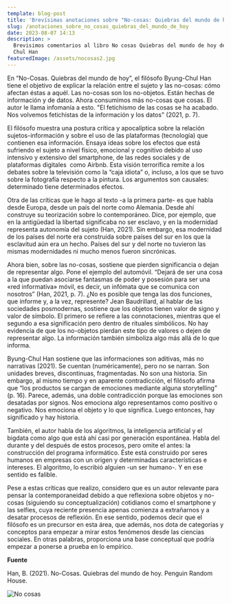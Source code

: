 ```yaml
---
template: blog-post
title: 'Brevísimas anotaciones sobre "No-cosas: Quiebras del mundo de hoy"'
slug: /anotaciones_sobre_no_cosas_quiebras_del_mundo_de_hoy
date: 2023-08-07 14:13
description: >
  Brevisimos comentarios al libro No cosas Quiebras del mundo de hoy de Byung
  Chul Han
featuredImage: /assets/nocosas2.jpg
---
```

En “No-Cosas. Quiebras del mundo de hoy”, el filósofo Byung-Chul Han tiene el objetivo de explicar la relación entre el sujeto y las no-cosas: cómo afectan éstas a aquél. Las no-cosas son los no-objetos. Están hechas de información y de datos. Ahora consumimos más no-cosas que cosas. El autor le llama infomanía a esto. "El fetichismo de las cosas se ha acabado. Nos volvemos fetichistas de la información y los datos" (2021, p. 7).

El filósofo muestra una postura crítica y apocalíptica sobre la relación sujetos-información y sobre el uso de las plataformas (tecnología) que contienen esa información. Ensaya ideas sobre los efectos que está sufriendo el sujeto a nivel físico, emocional y cognitivo debido al uso intensivo y extensivo del smartphone, de las redes sociales y de plataformas digitales  como Airbnb. Esta visión terrorífica remite a los debates sobre la televisión como la “caja idiota” o, incluso, a los que se tuvo sobre la fotografía respecto a la pintura. Los argumentos son causales: determinado tiene determinados efectos. 

Otra de las críticas que le hago al texto -a la primera parte- es que habla desde Europa, desde un país del norte como Alemania. Desde ahí construye su teorización sobre lo contemporáneo. Dice, por ejemplo, que en la antigüedad la libertad significaba no ser esclavo, y en la modernidad representa autonomía del sujeto (Han, 2021). Sin embargo, esa modernidad de los países del norte era construida sobre países del sur en los que la esclavitud aún era un hecho. Países del sur y del norte no tuvieron las mismas modernidades ni mucho menos fueron sincrónicas.

Ahora bien, sobre las no-cosas, sostiene que pierden significancia o dejan de representar algo. Pone el ejemplo del automóvil. “Dejará de ser una cosa a la que puedan asociarse fantasmas de poder y posesión para ser una «red informativa» móvil, es decir, un infómata que se comunica con nosotros” (Han, 2021, p. 7). ¿No es posible que tenga las dos funciones, que informe y, a la vez, represente? Jean Baudrillard, al hablar de las sociedades posmodernas, sostiene que los objetos tienen valor de signo y valor de símbolo. El primero se refiere a las connotaciones, mientras que el segundo a esa significación pero dentro de rituales simbólicos. No hay evidencia de que los no-objetos pierdan este tipo de valores o dejen de representar algo. La información también simboliza algo más allá de lo que informa.

Byung-Chul Han sostiene que las informaciones son aditivas, más no narrativas (2021). Se cuentan (numéricamente), pero no se narran. Son unidades breves, discontinuas, fragmentadas. No son una historia. Sin embargo, al mismo tiempo y en aparente contradicción, el filósofo afirma que “los productos se cargan de emociones mediante alguna storytelling” (p. 16). Parece, además, una doble contradicción porque las emociones son desatadas por signos. Nos emociona algo representamos como positivo o negativo. Nos emociona el objeto y lo que significa. Luego entonces, hay significado y hay historia. 

También, el autor habla de los algoritmos, la inteligencia artificial y el bigdata como algo que está ahí casi por generación espontánea. Habla del durante y del después de estos procesos, pero omite el antes: la construcción del programa informático. Éste está construido por seres humanos en empresas con un origen y determinadas características e intereses. El algoritmo, lo escribió alguien -un ser humano-. Y en ese sentido es falible. 

Pese a estas críticas que realizo, considero que es un autor relevante para pensar la contemporaneidad debido a que reflexiona sobre objetos y no-cosas (siguiendo su conceptualización) cotidianos como el smartphone y las selfies, cuya reciente presencia apenas comienza a extrañarnos y a desatar procesos de reflexión. En ese sentido, podemos decir que el filósofo es un precursor en esta área, que además, nos dota de categorías y conceptos para empezar a mirar estos fenómenos desde las ciencias sociales. En otras palabras, proporciona una base conceptual que podría empezar a ponerse a prueba en lo empírico.

**Fuente**

Han, B. (2021). No-Cosas. Quiebras del mundo de hoy. Penguin Random House.

![No cosas](/assets/nocosas.png "No cosas")